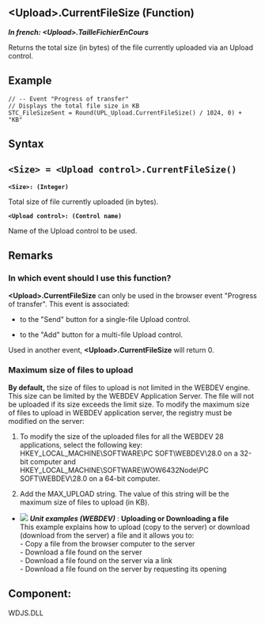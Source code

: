 


## &lt;Upload&gt;.CurrentFileSize (Function)

***In french: &lt;Upload&gt;.TailleFichierEnCours***



<a name="XUse"></a>
<a name="Use"></a>
<a name="description"></a>
Returns the total size (in bytes) of the file currently uploaded via an Upload control.
<a name="Example1"></a>
<a name="sample_code"></a>

## Example


```wl
// -- Event "Progress of transfer"
// Displays the total file size in KB
STC_FileSizeSent = Round(UPL_Upload.CurrentFileSize() / 1024, 0) + "KB"
```

<a name="XSYNTAX"></a>

## Syntax
<a name="SYNTAX1"></a>

`<Size> = <Upload control>.CurrentFileSize()`
---

**`<Size>: (Integer)`**

Total size of file currently uploaded (in bytes).

**`<Upload control>: (Control name)`**

Name of the Upload control to be used.



<a name="NOTE0"></a>
<a name="NOTE0_1"></a>

## Remarks


### In which event should I use this function?
<a name="which_event_should_use_this_function_ELTPARAGRAPHE000174"></a>

**&lt;Upload&gt;.CurrentFileSize** can only be used in the browser event "Progress of transfer". This event is associated: 

- to the "Send" button for a single-file Upload control. 

- to the "Add" button for a multi-file Upload control.


Used in another event, **&lt;Upload&gt;.CurrentFileSize** will return 0.
<a name="NOTE0_2"></a>


### Maximum size of files to upload
<a name="maximum_size_files_upload_ELTPARAGRAPHE000195"></a>

**By default,** the size of files to upload is not limited in the WEBDEV engine. This size can be limited by the WEBDEV Application Server. 
The file will not be uploaded if its size exceeds the limit size.
To modify the maximum size of files to upload in WEBDEV application server, the registry must be modified on the server:  

1. To modify the size of the uploaded files for all the WEBDEV 28 applications, select the following key: HKEY_LOCAL_MACHINE\\SOFTWARE\\PC SOFT\\WEBDEV\\28.0 on a 32-bit computer and HKEY_LOCAL_MACHINE\\SOFTWARE\\WOW6432Node\\PC SOFT\\WEBDEV\\28.0 on a 64-bit computer.

2. Add the MAX_UPLOAD string. The value of this string will be the maximum size of files to upload (in KB).




- ![](https://doc.pcsoft.fr/en-US/images/image.awp?langid=3&name=UploadingorDownloadingafile.gif) ***Unit examples (WEBDEV)*** : **Uploading or Downloading a file** <br>This example explains how to upload (copy to the server) or download (download from the server) a file and it allows you to:<br>- Copy a file from the browser computer to the server<br>- Download a file found on the server<br>- Download a file found on the server via a link<br>- Download a file found on the server by requesting its opening


<a name="XComponent"></a>

## Component:
WDJS.DLL
